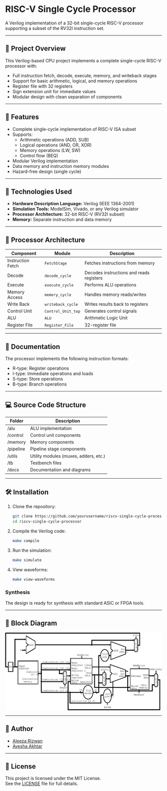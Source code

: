 # RISC-V Single Cycle Processor

A Verilog implementation of a 32-bit single-cycle RISC-V processor supporting a subset of the RV32I instruction set.

---

## 📖 Project Overview

This Verilog-based CPU project implements a complete single-cycle RISC-V processor with:

- Full instruction fetch, decode, execute, memory, and writeback stages
- Support for basic arithmetic, logical, and memory operations
- Register file with 32 registers
- Sign extension unit for immediate values
- Modular design with clean separation of components

---

## 🚀 Features

- Complete single-cycle implementation of RISC-V ISA subset
- Supports:
  - Arithmetic operations (ADD, SUB)
  - Logical operations (AND, OR, XOR)
  - Memory operations (LW, SW)
  - Control flow (BEQ)
- Modular Verilog implementation
- Data memory and instruction memory modules
- Hazard-free design (single cycle)

---

## 🔧 Technologies Used

- **Hardware Description Language:** Verilog (IEEE 1364-2001)
- **Simulation Tools:** ModelSim, Vivado, or any Verilog simulator
- **Processor Architecture:** 32-bit RISC-V (RV32I subset)
- **Memory:** Separate instruction and data memory

---

## 🧠 Processor Architecture

| Component               | Module               | Description                          |
|-------------------------|----------------------|--------------------------------------|
| Instruction Fetch       | `FetchStage`         | Fetches instructions from memory     |
| Decode                  | `decode_cycle`       | Decodes instructions and reads registers |
| Execute                 | `execute_cycle`      | Performs ALU operations              |
| Memory Access           | `memory_cycle`       | Handles memory reads/writes          |
| Write Back              | `writeback_cycle`    | Writes results back to registers     |
| Control Unit            | `Control_Unit_top`   | Generates control signals            |
| ALU                     | `ALU`                | Arithmetic Logic Unit                |
| Register File           | `Register_File`      | 32-register file                     |

---

## 📄 Documentation

The processor implements the following instruction formats:

- R-type: Register operations
- I-type: Immediate operations and loads
- S-type: Store operations
- B-type: Branch operations

---

## 💻 Source Code Structure

| Folder               | Description                     |
|-------------------------|----------------------|
| /alu       | ALU implementation                        |
| /control   | Control unit components                   |
| /memory    | Memory components                         |
| /pipeline  | Pipeline stage components                 |
| /utils     | Utility modules (muxes, adders, etc.)     |
| /tb        | Testbench files                           |
| /docs      | Documentation and diagrams                |

---

## 🛠️ Installation
1. Clone the repository:
   ```bash
   git clone https://github.com/yourusername/riscv-single-cycle-processor.git
   cd riscv-single-cycle-processor
   ```
2. Compile the Verilog code:
   ```bash
   make compile
   ```
   
3. Run the simulation:
   ```bash
   make simulate
   ```

4. View waveforms:
   ```bash
   make view-waveforms
   ```

### Synthesis
The design is ready for synthesis with standard ASIC or FPGA tools.

---

## 📸 Block Diagram

![Processor Block Diagram](docs/diagrams/processor-block-diagram.png)

---

## 👥 Author

- [Aleeza Rizwan](https://github.com/its-aleezA)
- [Ayesha Akhtar](https://github.com/AyeshaAkhtar08)

---

## 🔖 License

This project is licensed under the MIT License.  
See the [LICENSE](LICENSE) file for full details.
